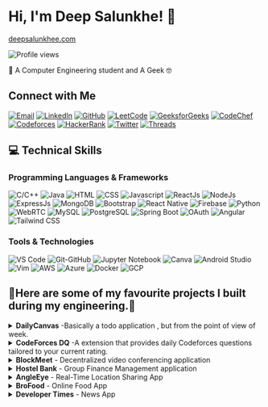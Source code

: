 # Hi, I'm Deep Salunkhe! 👋

[deepsalunkhee.com](https://deepsalunkhee.com)

![Profile views](https://komarev.com/ghpvc/?username=deepsalunkhee&label=Profile%20views&color=0e75b6&style=flat)

🌟 A Computer Engineering student and A Geek 🤓

## Connect with Me

[![Email](https://img.shields.io/badge/Email-%23D14836.svg?style=for-the-badge&logo=gmail&logoColor=white)](mailto:deepsalunkhee@gmail.com)
[![LinkedIn](https://img.shields.io/badge/LinkedIn-%230077B5.svg?style=for-the-badge&logo=linkedin&logoColor=white)](https://www.linkedin.com/in/deep-salunkhe-917931225/)
[![GitHub](https://img.shields.io/badge/GitHub-%23181717.svg?style=for-the-badge&logo=github&logoColor=white)](http://github.com/deepsalunkhee)
[![LeetCode](https://img.shields.io/badge/LeetCode-%23FFA116.svg?style=for-the-badge&logo=leetcode&logoColor=black)](https://leetcode.com/deepsalunkhee/)
[![GeeksforGeeks](https://img.shields.io/badge/GeeksforGeeks-%2348A646.svg?style=for-the-badge&logo=geeksforgeeks&logoColor=white)](https://auth.geeksforgeeks.org/user/deepsalunkhee)
[![CodeChef](https://img.shields.io/badge/CodeChef-%235B463F.svg?style=for-the-badge&logo=codechef&logoColor=white)](https://www.codechef.com/users/deepsalunkhee)
[![Codeforces](https://img.shields.io/badge/Codeforces-%23161616.svg?style=for-the-badge&logo=codeforces&logoColor=white)](https://codeforces.com/profile/Deep_Salunkhe)
[![HackerRank](https://img.shields.io/badge/HackerRank-%23006500.svg?style=for-the-badge&logo=hackerrank&logoColor=white)](https://www.hackerrank.com/deepsalunkhee)
[![Twitter](https://img.shields.io/badge/Twitter-%231DA1F2.svg?style=for-the-badge&logo=twitter&logoColor=white)](https://twitter.com/DeepSalunkhee)
[![Threads](https://img.shields.io/badge/Threads-%232C2C2C.svg?style=for-the-badge&logo=threads&logoColor=white)](https://www.threads.net/@deepsalunkhee)

## 💻 Technical Skills

### Programming Languages & Frameworks
![C/C++](https://img.shields.io/badge/C/C++-00599C?style=for-the-badge&logo=c%2B%2B&logoColor=white)
![Java](https://img.shields.io/badge/Java-007396?style=for-the-badge&logo=java&logoColor=white)
![HTML](https://img.shields.io/badge/HTML-E34F26?style=for-the-badge&logo=html5&logoColor=white)
![CSS](https://img.shields.io/badge/CSS-1572B6?style=for-the-badge&logo=css3&logoColor=white)
![Javascript](https://img.shields.io/badge/Javascript-F7DF1E?style=for-the-badge&logo=javascript&logoColor=black)
![ReactJs](https://img.shields.io/badge/ReactJs-61DAFB?style=for-the-badge&logo=react&logoColor=black)
![NodeJs](https://img.shields.io/badge/NodeJs-339933?style=for-the-badge&logo=node.js&logoColor=white)
![ExpressJs](https://img.shields.io/badge/ExpressJs-000000?style=for-the-badge&logo=express&logoColor=white)
![MongoDB](https://img.shields.io/badge/MongoDB-47A248?style=for-the-badge&logo=mongodb&logoColor=white)
![Bootstrap](https://img.shields.io/badge/Bootstrap-563D7C?style=for-the-badge&logo=bootstrap&logoColor=white)
![React Native](https://img.shields.io/badge/React_Native-61DAFB?style=for-the-badge&logo=react&logoColor=white)
![Firebase](https://img.shields.io/badge/Firebase-FFCA28?style=for-the-badge&logo=firebase&logoColor=black)
![Python](https://img.shields.io/badge/Python-3776AB?style=for-the-badge&logo=python&logoColor=white)
![WebRTC](https://img.shields.io/badge/Webrtc-DC382D?style=for-the-badge&logo=webrtc&logoColor=white)
![MySQL](https://img.shields.io/badge/MySQL-4479A1?style=for-the-badge&logo=mysql&logoColor=white)
![PostgreSQL](https://img.shields.io/badge/PostgreSQL-4169E1?style=for-the-badge&logo=postgresql&logoColor=white)
![Spring Boot](https://img.shields.io/badge/Spring_Boot-6DB33F?style=for-the-badge&logo=spring-boot&logoColor=white)
![OAuth](https://img.shields.io/badge/OAuth-0096D6?style=for-the-badge&logo=oauth&logoColor=white)
![Angular](https://img.shields.io/badge/Angular-DD0031?style=for-the-badge&logo=angular&logoColor=white)
![Tailwind CSS](https://img.shields.io/badge/Tailwind_CSS-06B6D4?style=for-the-badge&logo=tailwind-css&logoColor=white)

### Tools & Technologies
![VS Code](https://img.shields.io/badge/VS%20Code-007ACC?style=for-the-badge&logo=visual-studio-code&logoColor=white)
![Git-GitHub](https://img.shields.io/badge/Git--GitHub-181717?style=for-the-badge&logo=github&logoColor=white)
![Jupyter Notebook](https://img.shields.io/badge/Jupyter%20Notebook-F37626?style=for-the-badge&logo=jupyter&logoColor=white)
![Canva](https://img.shields.io/badge/Canva-00C4CC?style=for-the-badge&logo=canva&logoColor=white)
![Android Studio](https://img.shields.io/badge/Android_Studio-3DDC84?style=for-the-badge&logo=android-studio&logoColor=white)
![Vim](https://img.shields.io/badge/Vim-019733?style=for-the-badge&logo=vim&logoColor=white)
![AWS](https://img.shields.io/badge/AWS-232F3E?style=for-the-badge&logo=amazon-aws&logoColor=white)
![Azure](https://img.shields.io/badge/Azure-0078D4?style=for-the-badge&logo=microsoft-azure&logoColor=white)
![Docker](https://img.shields.io/badge/Docker-2496ED?style=for-the-badge&logo=docker&logoColor=white)
![GCP](https://img.shields.io/badge/GCP-4285F4?style=for-the-badge&logo=google-cloud&logoColor=white)

## 🚀Here are some of my favourite projects I built during my engineering.😤

<details>
  
   <summary><strong>DailyCanvas</strong> -Basically a todo application , but from the point of view of week.</summary>
  
  - Sign in with Google OAuth and enjoy a smooth, paper-like UI for a natural writing experience.
  - Create a fresh canvas each week with a full week overview and assign todos to specific days (Sunday – Saturday).
  - Easily add, edit, and organize todos with features like marking as done or scratching them with black/blue strike-through lines.
  - Personalize your todos using color coding (black or blue) for better visual organization.

  - [Demo](https://dailycanvas.deepsalunkhee.com/) | [Code](https://github.com/deepsalunkhee/DailyCanvas) | [Video](https://www.youtube.com/watch?v=MawLtozY1a0)
</details>

<details>
  
  <summary><strong>CodeForces DQ</strong> -A extension that provides daily Codeforces questions tailored to your current rating.</summary>
  
  - Lets you select topic of your choice for practice
  - The selected questions are based on your current rating ,so you can improve efficiently
  - you can tract all of you daily question in one place
  - As your ratting increases the difficulty of the question also increases
  - [Demo](https://chromewebstore.google.com/detail/codeforces-daily-question/cnhblbpmgfmplcmmcbhpjpcippjeibak) | [Code](https://github.com/deepsalunkhee/CodeforcesDQ) | [Video](https://youtu.be/Y6zNmKWVDSU)
</details>

<details>
  
  <summary><strong>BlockMeet</strong> - Decentralized video conferencing application</summary>
  
  - Rather than using traditional SFU based architecture here I have use our In house Decentralized Hydrocarbon based architechture
  - Features: SignIn/SignUp (used JWT here), Creating and joining meet, Decentralized file storage using IPFS, Decentralized logging on Polygon test net
  - Core Tech Stack: React, tailwind css, node-express, websocket, webrtc, Hardhat, solidity
  - [Demo](https://blockmeet.deepsalunkhee.com/) | [Code](https://github.com/deepsalunkhee/BlockMeet) | [Video](https://www.youtube.com/watch?v=aq638ph7_Jc)
</details>

<details>
  <summary><strong>Hostel Bank</strong> - Group Finance Management application</summary>
  
  - Built using React, express, Mongodb, Tailwind, used bcrypt and JWT for auth, used Brevo for sending notification
  - Features: Creating and joining groups, sending and settling money request, in app notification, Transactions history, change password, forgot password handling
  - Explored Deployment using AWS app service, amplify, EC2, github actions, docker and CI/CD using YML
  - [Demo](https://hostelbank.deepsalunkhee.com/) | [Code](https://github.com/deepsalunkhee/Hostel_Bank) | [Video](https://www.linkedin.com/feed/update/urn:li:activity:7165593423758942208/)
</details>

<details>
  <summary><strong>AngleEye</strong> - Real-Time Location Sharing App</summary>
  
  - Developed front-end using React.js, utilized Leaflet library for maps, and Axios for request handling
  - Implemented Express server with 5 API routes, leveraging MongoDB as the database
  - Achieved real-time location sharing through a function that updates and sends current location every minute
  - [Demo](https://angleeye.deepsalunkhee.com/) | [Code](https://github.com/deepsalunkhee/AngleEye-MERN) | [Video](https://www.linkedin.com/feed/update/urn:li:activity:7081887637745111040/)
</details>

<details>
  <summary><strong>BroFood</strong> - Online Food App</summary>
  
  - Utilized React.js, Bootstrap, localStorage, react-router-dom, and Fetch API in front-end implementation
  - Developed API routes for user signin, signup, data retrieval from DB, and displaying ordered data
  - Implemented JWT and bcrypt for enhanced data security in case of DB compromise
  - [Demo](https://brofood.deepsalunkhee.com/) | [Code](https://github.com/deepsalunkhee/Bro-Food-MERN) | [Video](https://www.linkedin.com/feed/update/urn:li:activity:7025070234503897088/)
</details>

<details>
  <summary><strong>Developer Times</strong> - News App</summary>
  
  - Developed DeveloperTimes, a web application using NewsApi and MERN stack
  - Implemented API handling, data fetching, and frontend data display using destructuring
  - Managed frontend-to-backend request handling for seamless user experience
  - [Demo](https://devtimes.deepsalunkhee.com/) | [Code](https://github.com/deepsalunkhee/Developer-Times-Project) | [Video](https://www.linkedin.com/feed/update/urn:li:activity:7032406749269700608/)
</details>



